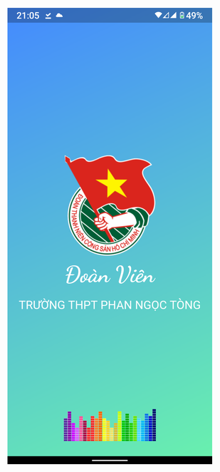 
![alt text](https://github.com/lephathien/DoanVien_PNT/blob/a50bde9502979a01c6aede0129eb07ba4e25dad1/0.jpg?raw=true)
